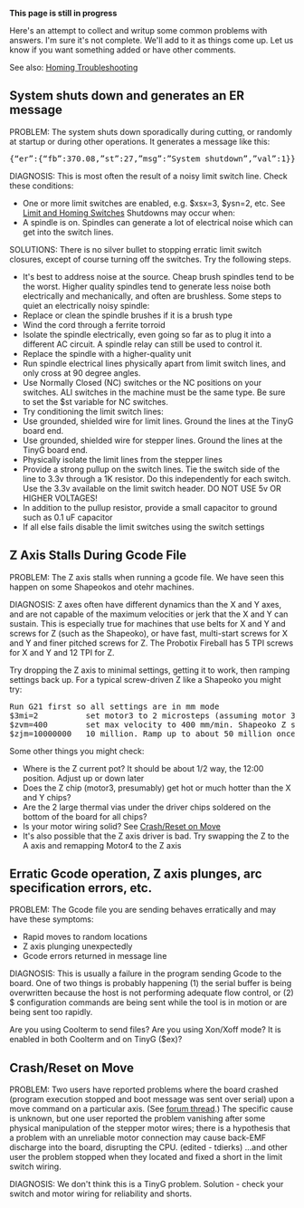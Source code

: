 **This page is still in progress**

Here's an attempt to collect and writup some common problems with answers. I'm sure it's not complete. We'll add to it as things come up. Let us know if you want something added or have other comments.

See also: [Homing Troubleshooting](https://github.com/synthetos/TinyG/wiki/TinyG-Homing-and-Limits-Troubleshooting)


## System shuts down and generates an ER message
PROBLEM: The system shuts down sporadically during cutting, or randomly at startup or during other operations. It generates a message like this: 
<pre>
{“er”:{“fb”:370.08,”st”:27,”msg”:”System shutdown”,”val”:1}}
</pre>

DIAGNOSIS: This is most often the result of a noisy limit switch line. Check these conditions:
* One or more limit switches are enabled, e.g. $xsx=3, $ysn=2, etc. See [Limit and Homing Switches](https://github.com/synthetos/TinyG/wiki/TinyG-Homing#switch-configuration) 
Shutdowns may occur when:
* A spindle is on. Spindles can generate a lot of electrical noise which can get into the switch lines.

SOLUTIONS: There is no silver bullet to stopping erratic limit switch closures, except of course turning off the switches. Try the following steps.
* It's best to address noise at the source. Cheap brush spindles tend to be the worst. Higher quality spindles tend to generate less noise both electrically and mechanically, and often are brushless. Some steps to quiet an electrically noisy spindle:
 * Replace or clean the spindle brushes if it is a brush type
 * Wind the cord through a ferrite torroid
 * Isolate the spindle electrically, even going so far as to plug it into a different AC circuit. A spindle relay can still be used to control it.
 * Replace the spindle with a higher-quality unit
* Run spindle electrical lines physically apart from limit switch lines, and only cross at 90 degree angles.
* Use Normally Closed (NC) switches or the NC positions on your switches. ALl switches in the machine must be the same type. Be sure to set the $st variable for NC switches. 
* Try conditioning the limit switch lines:
 * Use grounded, shielded wire for limit lines. Ground the lines at the TinyG board end.
 * Use grounded, shielded wire for stepper lines. Ground the lines at the TinyG board end.
 * Physically isolate the limit lines from the stepper lines
 * Provide a strong pullup on the switch lines. Tie the switch side of the line to 3.3v through a 1K resistor. Do this independently for each switch. Use the 3.3v available on the limit switch header. DO NOT USE 5v OR HIGHER VOLTAGES! 
 * In addition to the pullup resistor, provide a small capacitor to ground such as 0.1 uF capacitor
* If all else fails disable the limit switches using the switch settings

## Z Axis Stalls During Gcode File
PROBLEM: The Z axis stalls when running a gcode file. We have seen this happen on some Shapeokos and otehr machines.

DIAGNOSIS: Z axes often have different dynamics than the X and Y axes, and are not capable of the maximum velocities or jerk that the X and Y can sustain. This is especially true for machines that use belts for X and Y and screws for Z (such as the Shapeoko), or have fast, multi-start screws for X and Y and finer pitched screws for Z. The Probotix Fireball has 5 TPI screws for X and Y and 12 TPI for Z.

Try dropping the Z axis to minimal settings, getting it to work, then ramping settings back up. For a typical screw-driven Z like a Shapeoko you might try:
<pre>
Run G21 first so all settings are in mm mode
$3mi=2          set motor3 to 2 microsteps (assuming motor 3 is mapped to the Z axis
$zvm=400        set max velocity to 400 mm/min. Shapeoko Z should be able to do 1000, but don't start there  
$zjm=10000000   10 million. Ramp up to about 50 million once you clear the lower numbers
</pre>

Some other things you might check:
* Where is the Z current pot? It should be about 1/2 way, the 12:00 position. Adjust up or down later
* Does the Z chip (motor3, presumably) get hot or much hotter than the X and Y chips?
* Are the 2 large thermal vias under the driver chips soldered on the bottom of the board for all chips?
* Is your motor wiring solid? See [Crash/Reset on Move](https://github.com/synthetos/TinyG/wiki/Troubleshooting#crashreset-on-move)
* It's also possible that the Z axis driver is bad. Try swapping the Z to the A axis and remapping Motor4 to the Z axis 

## Erratic Gcode operation, Z axis plunges, arc specification errors, etc.
PROBLEM: The Gcode file you are sending behaves erratically and may have these symptoms:
* Rapid moves to random locations
* Z axis plunging unexpectedly
* Gcode errors returned in message line

DIAGNOSIS: This is usually a failure in the program sending Gcode to the board. One of two things is probably happening (1) the serial buffer is being overwritten because the host is not performing adequate flow control, or (2) $ configuration commands are being sent while the tool is in motion or are being sent too rapidly.

Are you using Coolterm to send files? Are you using Xon/Xoff mode? It is enabled in both Coolterm and on TinyG ($ex)?

## Crash/Reset on Move
PROBLEM: Two users have reported problems where the board crashed (program execution stopped and boot message was sent over serial) upon a move command on a particular axis. (See [forum thread](https://www.synthetos.com/topic/reset-on-move/).) The specific cause is unknown, but one user reported the problem vanishing after some physical manipulation of the stepper motor wires; there is a hypothesis that a problem with an unreliable motor connection may cause back-EMF discharge into the board, disrupting the CPU. (edited - tdierks)
...and other user the problem stopped when they located and fixed a short in the limit switch wiring. 

DIAGNOSIS: We don't think this is a TinyG problem. Solution - check your switch and motor wiring for reliability and shorts.